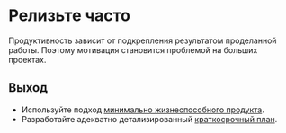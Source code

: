 # Релизьте часто

Продуктивность зависит от&nbsp;подкрепления результатом проделанной работы.
Поэтому мотивация становится проблемой на&nbsp;больших проектах.

## Выход

* Используйте подход [минимально жизнеспособного продукта](google.com/search?q=минимально+жизнеспособный+продукт).
* Разработайте адекватно детализированный [краткосрочный план](technique-have-a-plan.md).
